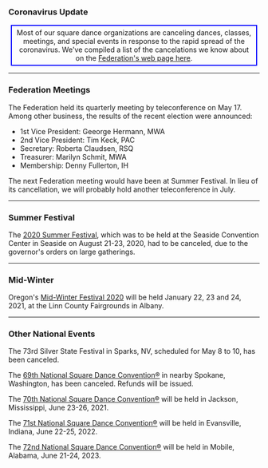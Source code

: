 ### Coronavirus Update

<center>
<div style='border: 2px solid blue; width:480px; padding:5px'>
Most of our square dance organizations are canceling dances, classes, meetings, and special
events in response to the rapid spread of the coronavirus.  We've compiled a list of the
cancelations we know about on the 
<a href='http://squaredance.gen.or.us/corona.php'>
Federation's web page here</a>.
</div>
</center>

---

### Federation Meetings

The Federation held its quarterly meeting by teleconference on May 17.  Among other business, the results of the recent election were announced:

- 1st Vice President: Geeorge Hermann, MWA
- 2nd Vice President: Tim Keck, PAC
- Secretary: Roberta Claudsen, RSQ
- Treasurer: Marilyn Schmit, MWA
- Membership: Denny Fullerton, IH

The next Federation meeting would have been at Summer Festival.  In lieu of its cancellation, we will probably hold another teleconference in July.

----

### Summer Festival

The [2020 Summer Festival](http://2020.oregonsummerfestival.org), which was to be held at the Seaside Convention Center 
in Seaside on August 21-23, 2020, had to be canceled, due to the governor's orders on large gatherings.

----

### Mid-Winter

Oregon's [Mid-Winter Festival 2020](http://midwinterfestival.com) will be held January 22, 23 and 24, 2021, at the Linn County Fairgrounds in Albany.

---

### Other National Events

The 73rd Silver State Festival in Sparks, NV, scheduled for May 8 to 10, has been canceled.

The [69th National Square Dance Convention&reg;](https://www.69nsdc.com/) in nearby Spokane, Washington, 
has been canceled.  Refunds will be issued.

The [70th National Square Dance Convention&reg;](https://www.70nsdc.com/) will be held in Jackson, Mississippi, June 23-26, 2021.

The [71st National Square Dance Convention&reg;](https://www.71nsdc.org/) will be held in Evansville, Indiana, June 22-25, 2022.

The [72nd National Square Dance Convention&reg;](https://www.72nsdc.com/) will be held in Mobile, Alabama, June 21-24, 2023.


